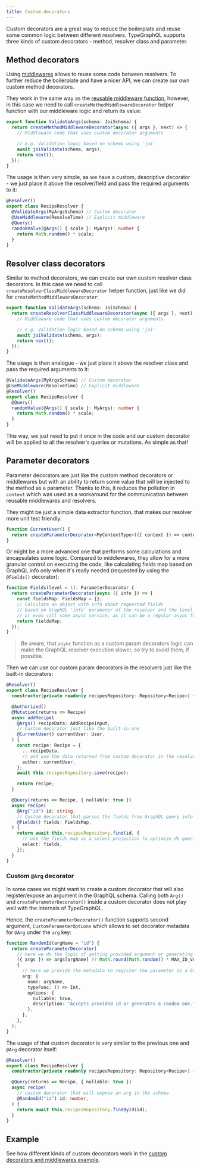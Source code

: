 ```yaml
---
title: Custom decorators
---
```


Custom decorators are a great way to reduce the boilerplate and reuse some common logic between different resolvers. TypeGraphQL supports three kinds of custom decorators - method, resolver class and parameter.

## Method decorators

Using [middlewares](./middlewares.md) allows to reuse some code between resolvers. To further reduce the boilerplate and have a nicer API, we can create our own custom method decorators.

They work in the same way as the [reusable middleware function](./middlewares.md#reusable-middleware), however, in this case we need to call `createMethodMiddlewareDecorator` helper function with our middleware logic and return its value:

```ts
export function ValidateArgs(schema: JoiSchema) {
  return createMethodMiddlewareDecorator(async ({ args }, next) => {
    // Middleware code that uses custom decorator arguments

    // e.g. Validation logic based on schema using 'joi'
    await joiValidate(schema, args);
    return next();
  });
}
```

The usage is then very simple, as we have a custom, descriptive decorator - we just place it above the resolver/field and pass the required arguments to it:

```ts
@Resolver()
export class RecipeResolver {
  @ValidateArgs(MyArgsSchema) // Custom decorator
  @UseMiddleware(ResolveTime) // Explicit middleware
  @Query()
  randomValue(@Args() { scale }: MyArgs): number {
    return Math.random() * scale;
  }
}
```

## Resolver class decorators

Similar to method decorators, we can create our own custom resolver class decorators.
In this case we need to call `createResolverClassMiddlewareDecorator` helper function, just like we did for `createMethodMiddlewareDecorator`:

```ts
export function ValidateArgs(schema: JoiSchema) {
  return createResolverClassMiddlewareDecorator(async ({ args }, next) => {
    // Middleware code that uses custom decorator arguments

    // e.g. Validation logic based on schema using 'joi'
    await joiValidate(schema, args);
    return next();
  });
}
```

The usage is then analogue - we just place it above the resolver class and pass the required arguments to it:

```ts
@ValidateArgs(MyArgsSchema) // Custom decorator
@UseMiddleware(ResolveTime) // Explicit middleware
@Resolver()
export class RecipeResolver {
  @Query()
  randomValue(@Args() { scale }: MyArgs): number {
    return Math.random() * scale;
  }
}
```

This way, we just need to put it once in the code and our custom decorator will be applied to all the resolver's queries or mutations. As simple as that!

## Parameter decorators

Parameter decorators are just like the custom method decorators or middlewares but with an ability to return some value that will be injected to the method as a parameter. Thanks to this, it reduces the pollution in `context` which was used as a workaround for the communication between reusable middlewares and resolvers.

They might be just a simple data extractor function, that makes our resolver more unit test friendly:

```ts
function CurrentUser() {
  return createParameterDecorator<MyContextType>(({ context }) => context.currentUser);
}
```

Or might be a more advanced one that performs some calculations and encapsulates some logic. Compared to middlewares, they allow for a more granular control on executing the code, like calculating fields map based on GraphQL info only when it's really needed (requested by using the `@Fields()` decorator):

```ts
function Fields(level = 1): ParameterDecorator {
  return createParameterDecorator(async ({ info }) => {
    const fieldsMap: FieldsMap = {};
    // Calculate an object with info about requested fields
    // based on GraphQL 'info' parameter of the resolver and the level parameter
    // or even call some async service, as it can be a regular async function and we can just 'await'
    return fieldsMap;
  });
}
```

> Be aware, that `async` function as a custom param decorators logic can make the GraphQL resolver execution slower, so try to avoid them, if possible.

Then we can use our custom param decorators in the resolvers just like the built-in decorators:

```ts
@Resolver()
export class RecipeResolver {
  constructor(private readonly recipesRepository: Repository<Recipe>) {}

  @Authorized()
  @Mutation(returns => Recipe)
  async addRecipe(
    @Args() recipeData: AddRecipeInput,
    // Custom decorator just like the built-in one
    @CurrentUser() currentUser: User,
  ) {
    const recipe: Recipe = {
      ...recipeData,
      // and use the data returned from custom decorator in the resolver code
      author: currentUser,
    };
    await this.recipesRepository.save(recipe);

    return recipe;
  }

  @Query(returns => Recipe, { nullable: true })
  async recipe(
    @Arg("id") id: string,
    // Custom decorator that parses the fields from GraphQL query info
    @Fields() fields: FieldsMap,
  ) {
    return await this.recipesRepository.find(id, {
      // use the fields map as a select projection to optimize db queries
      select: fields,
    });
  }
}
```

### Custom `@Arg` decorator

In some cases we might want to create a custom decorator that will also register/expose an argument in the GraphQL schema.
Calling both `Arg()` and `createParameterDecorator()` inside a custom decorator does not play well with the internals of TypeGraphQL.

Hence, the `createParameterDecorator()` function supports second argument, `CustomParameterOptions` which allows to set decorator metadata for `@Arg` under the `arg` key:

```ts
function RandomId(argName = "id") {
  return createParameterDecorator(
    // here we do the logic of getting provided argument or generating a random one
    ({ args }) => args[argName] ?? Math.round(Math.random() * MAX_ID_VALUE),
    {
      // here we provide the metadata to register the parameter as a GraphQL argument
      arg: {
        name: argName,
        typeFunc: () => Int,
        options: {
          nullable: true,
          description: "Accepts provided id or generates a random one.",
        },
      },
    },
  );
}
```

The usage of that custom decorator is very similar to the previous one and `@Arg` decorator itself:

```ts
@Resolver()
export class RecipeResolver {
  constructor(private readonly recipesRepository: Repository<Recipe>) {}

  @Query(returns => Recipe, { nullable: true })
  async recipe(
    // custom decorator that will expose an arg in the schema
    @RandomId("id") id: number,
  ) {
    return await this.recipesRepository.findById(id);
  }
}
```

## Example

See how different kinds of custom decorators work in the [custom decorators and middlewares example](https://github.com/MichalLytek/type-graphql/tree/master/examples/middlewares-custom-decorators).
